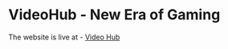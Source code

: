 # VideoHub - New Era of Gaming

The website is live at - [Video Hub](https://react-video-app-xi-seven.vercel.app/)
